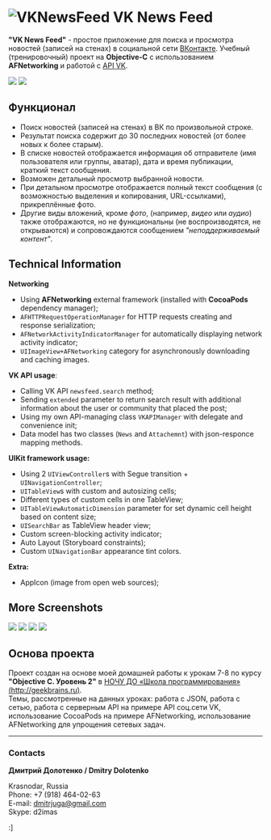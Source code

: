 # ![VKNewsFeed](https://github.com/DmitrJuga/VKNewsFeed/blob/master/VKNewsFeed/Images.xcassets/AppIcon.appiconset/vkdog-29@2x.png)      VK News Feed

**"VK News Feed"** - простое приложение для поиска и просмотра новостей (записей на стенах) в социальной сети [ВКонтакте](http://vk.com/). Учебный (тренировочный) проект на **Objective-C** c использованием **AFNetworking** и работой с [API VK](http://vk.com/dev/methods).

![](https://github.com/DmitrJuga/VKNewsFeed/blob/master/screenshots/screenshot1.png)
![](https://github.com/DmitrJuga/VKNewsFeed/blob/master/screenshots/screenshot2.png)

## Функционал

- Поиск новостей (записей на стенах) в ВК по произвольной строке.
- Результат поиска содержит до 30 последних новостей (от более новых к более старым).
- В списке новостей отображается информация об отправителе (имя пользователя или группы, аватар), дата и время публикации, краткий текст сообщения.
- Возможен детальный просмотр выбранной новости.
- При детальном просмотре отображается полный текст сообщения (с возможностью выделения и копирования, URL-ссылками), прикреплённые фото.
- Другие виды вложений, кроме *фото*, (например, *видео* или *аудио*) также отображаются, но не функциональны (не воспроизводятся, не открываются) и сопровождаются сообщением *"неподдерживаемый контент"*.


## Technical Information

**Networking**
- Using **AFNetworking** external framework (installed with **CocoaPods** dependency manager);
- `AFHTTPRequestOperationManager` for HTTP requests creating and response serialization;
- `AFNetworkActivityIndicatorManager` for automatically displaying network activity indicator;
- `UIImageView+AFNetworking` category for asynchronously downloading and caching images.

**VK API usage**:
- Calling VK API `newsfeed.search` method;
- Sending `extended` parameter to return search result with additional information about the user or community that placed the post;
- Using my own API-managing class `VKAPIManager` with delegate and convenience init;
- Data model has two classes (`News` and `Attachemnt`) with json-responce mapping methods.

**UIKit framework usage:**
- Using 2 `UIViewController`s with Segue transition + `UINavigationController`;
- `UITableView`s with custom and autosizing cells;
- Different types of custom cells in one TableView;
- `UITableViewAutomaticDimension` parameter for set dynamic cell height based on content size;
- `UISearchBar` as TableView header view;
- Custom screen-blocking activity indicator;
- Auto Layout (Storyboard constraints);
- Custom `UINavigationBar` appearance tint colors.

**Extra:**
- AppIcon (image from open web sources);


## More Screenshots

![](https://github.com/DmitrJuga/VKNewsFeed/blob/master/screenshots/screenshot3.png)
![](https://github.com/DmitrJuga/VKNewsFeed/blob/master/screenshots/screenshot4.png)
![](https://github.com/DmitrJuga/VKNewsFeed/blob/master/screenshots/screenshot5.png)
![](https://github.com/DmitrJuga/VKNewsFeed/blob/master/screenshots/screenshot6.png)


## Основа проекта

Проект создан на основе моей домашней работы к урокам 7-8 по курсу **"Objective C. Уровень 2"** в [НОЧУ ДО «Школа программирования» (http://geekbrains.ru)](http://geekbrains.ru/).   
Темы, рассмотренные на данных уроках: работа с JSON, работа с сетью, работа с серверным API на примере API соц.сети VK, использование CocoaPods на примере AFNetworking, использование AFNetworking для упрощения сетевых задач.

---

### Contacts

**Дмитрий Долотенко / Dmitry Dolotenko**

Krasnodar, Russia   
Phone: +7 (918) 464-02-63   
E-mail: <dmitrjuga@gmail.com>   
Skype: d2imas

:]

